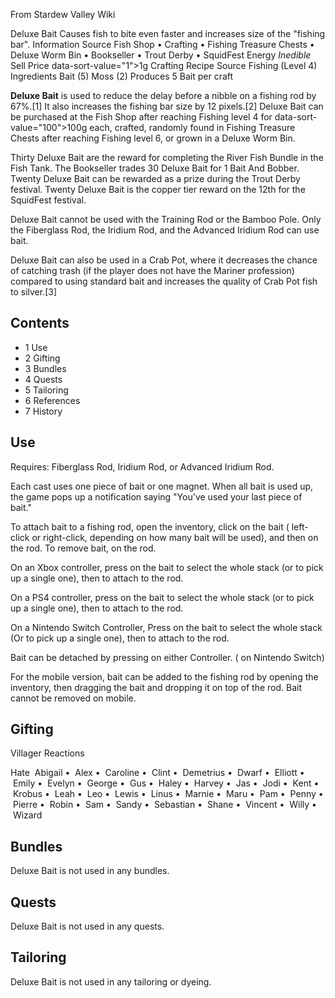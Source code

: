From Stardew Valley Wiki

Deluxe Bait Causes fish to bite even faster and increases size of the "fishing bar". Information Source Fish Shop • Crafting • Fishing Treasure Chests • Deluxe Worm Bin • Bookseller • Trout Derby • SquidFest Energy *Inedible* Sell Price data-sort-value="1"&gt;1g Crafting Recipe Source Fishing (Level 4) Ingredients Bait (5) Moss (2) Produces 5 Bait per craft

**Deluxe Bait** is used to reduce the delay before a nibble on a fishing rod by 67%.\[1] It also increases the fishing bar size by 12 pixels.\[2] Deluxe Bait can be purchased at the Fish Shop after reaching Fishing level 4 for data-sort-value="100"&gt;100g each, crafted, randomly found in Fishing Treasure Chests after reaching Fishing level 6, or grown in a Deluxe Worm Bin.

Thirty Deluxe Bait are the reward for completing the River Fish Bundle in the Fish Tank. The Bookseller trades 30 Deluxe Bait for 1 Bait And Bobber. Twenty Deluxe Bait can be rewarded as a prize during the Trout Derby festival. Twenty Deluxe Bait is the copper tier reward on the 12th for the SquidFest festival.

Deluxe Bait cannot be used with the Training Rod or the Bamboo Pole. Only the Fiberglass Rod, the Iridium Rod, and the Advanced Iridium Rod can use bait.

Deluxe Bait can also be used in a Crab Pot, where it decreases the chance of catching trash (if the player does not have the Mariner profession) compared to using standard bait and increases the quality of Crab Pot fish to silver.\[3]

## Contents

- 1 Use
- 2 Gifting
- 3 Bundles
- 4 Quests
- 5 Tailoring
- 6 References
- 7 History

## Use

Requires: Fiberglass Rod, Iridium Rod, or Advanced Iridium Rod.

Each cast uses one piece of bait or one magnet. When all bait is used up, the game pops up a notification saying "You've used your last piece of bait."

To attach bait to a fishing rod, open the inventory, click on the bait ( left-click or right-click, depending on how many bait will be used), and then on the rod. To remove bait, on the rod.

On an Xbox controller, press on the bait to select the whole stack (or to pick up a single one), then to attach to the rod.

On a PS4 controller, press on the bait to select the whole stack (or to pick up a single one), then to attach to the rod.

On a Nintendo Switch Controller, Press on the bait to select the whole stack (Or to pick up a single one), then to attach to the rod.

Bait can be detached by pressing on either Controller. ( on Nintendo Switch)

For the mobile version, bait can be added to the fishing rod by opening the inventory, then dragging the bait and dropping it on top of the rod. Bait cannot be removed on mobile.

## Gifting

Villager Reactions

Hate  Abigail •  Alex •  Caroline •  Clint •  Demetrius •  Dwarf •  Elliott •  Emily •  Evelyn •  George •  Gus •  Haley •  Harvey •  Jas •  Jodi •  Kent •  Krobus •  Leah •  Leo •  Lewis •  Linus •  Marnie •  Maru •  Pam •  Penny •  Pierre •  Robin •  Sam •  Sandy •  Sebastian •  Shane •  Vincent •  Willy •  Wizard

## Bundles

Deluxe Bait is not used in any bundles.

## Quests

Deluxe Bait is not used in any quests.

## Tailoring

Deluxe Bait is not used in any tailoring or dyeing.